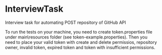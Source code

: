 # InterviewTask
Interview task for automating POST repository of GitHub API

To run the tests on your machine, you need to create token.properties file under main\resources folder (see token-example.properties).
Then you need to place your valid token with create and delete permissios, repository owner, invalid token, expired token and token with insufficient permissions.
